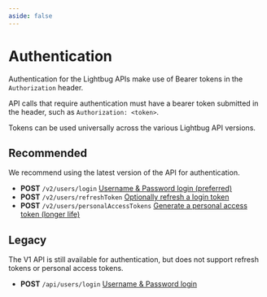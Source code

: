```yaml
---
aside: false
---
```


# Authentication

Authentication for the Lightbug APIs make use of Bearer tokens in the `Authorization` header.

API calls that require authentication must have a bearer token submitted in the header, such as `Authorization: <token>`.

Tokens can be used universally across the various Lightbug API versions.

## Recommended

We recommend using the latest version of the API for authentication.

 - **POST** `/v2/users/login` [Username & Password login (preferred)](/apis/v2/post-users-login)
 - **POST** `/v2/users/refreshToken` [Optionally refresh a login token](/apis/v2/post-users-refreshToken)
 - **POST** `/v2/users/personalAccessTokens` [Generate a personal access token (longer life)](/apis/v2/post-users-personalAccessTokens)

## Legacy

The V1 API is still available for authentication, but does not support refresh tokens or personal access tokens.

 - **POST** `/api/users/login` [Username & Password login](/apis/v1/post-users-login)
